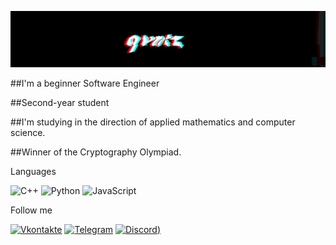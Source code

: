 ![Header](https://github.com/qvntz/qvntz/blob/main/assets/glitch_2021-3-2_13-29-29.jpg)

##I'm a beginner Software Engineer

##Second-year student

##I'm studying in the direction of applied mathematics and computer science.

##Winner of the Cryptography Olympiad.


Languages

![C++](https://img.shields.io/badge/-C++-090909?style=for-the-badge&logo=C%2b%2b&logoColor=6296CC)
![Python](https://img.shields.io/badge/-Python-090909?style=for-the-badge&logo=Python&logoColor=48C26C)
![JavaScript](https://img.shields.io/badge/-JavaScript-090909?style=for-the-badge&logo=JavaScript&logoColor=E9D54D)

Follow me

[![Vkontakte](https://img.shields.io/badge/-Vkontakte-090909?style=for-the-badge&logo=Vk&logoColor=4F7DB3)](https://vk.com/matthew01)
[![Telegram](https://img.shields.io/badge/-Telegram-090909?style=for-the-badge&logo=telegram&logoColor=27A0D9)](https://t.me/qvntz)
[![Discord](https://img.shields.io/badge/-Discord-090909?style=for-the-badge&logo=Discord&logoColor=27A0D9))](https://discord.gg/qvntz#3551)
